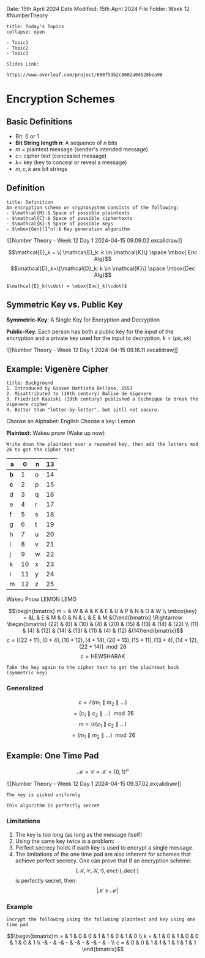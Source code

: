 Date: 15th April 2024
Date Modified: 15th April 2024
File Folder: Week 12
#NumberTheory

```ad-abstract
title: Today's Topics
collapse: open

- Topic1
- Topic2
- Topic3

```

```ad-important
Slides Link:

https://www.overleaf.com/project/660f53b2c8602a04528bea98
```

# Encryption Schemes

## Basic Definitions

- Bit: 0 or 1
- **Bit String length $n$**: A sequence of $n$ bits
- $m$ = plaintext message (sender's intended message)
- $c=$ cipher text (concealed message)
- $k =$ key (key to conceal or reveal a message)
- $m, c, k$ are bit strings

## Definition

```ad-summary
title: Definition
An encryption scheme or cryptosystem consists of the following:
- $\mathcal{M}:$ Space of possible plaintexts
- $\mathcal{C}:$ Space of possible ciphertexts
- $\mathcal{K}:$ Space of possible keys
- $\mbox{Gen}(1^n):$ Key generation algorithm
```

![[Number Theory - Week 12 Day 1 2024-04-15 09.09.02.excalidraw]]

$$\mathcal{E}_k = \{ \mathcal{E}_k: k \in \mathcal{K}\} \space \mbox{ Enc Alg}$$
$$\mathcal{D}_k=\{\mathcal{D}_k: k \in \mathcal{K}\} \space \mbox{Dec Alg}$$
```ad-note
$\mathcal{E}_k(\cdot) = \mbox{Enc}_k(\cdot)$
```

## Symmetric Key vs. Public Key

**Symmetric-Key**: A Single Key for Encryption and Decryption

**Public-Key**: Each person has both a public key for the input of the encryption and a private key used for the input to decryption. $k = (pk, sk)$

![[Number Theory - Week 12 Day 1 2024-04-15 09.16.11.excalidraw]]


## Example: Vigenère Cipher

```ad-summary
title: Background
1. Introduced by Giovan Battista Bellaso, 1553
2. Misattributed to (19th century) Balise de Vigenere
3. Friedrich Kasiski (19th century) published a technique to break the Vigenere cipher
4. Better than "letter-by-letter", but sitll not secure.
```

Choose an Alphabet: English
Choose a key: Lemon

**Plaintext:** Wakeu pnow (Wake up now)

```ad-note
Write down the plaintext over a repeated key, then add the letters mod 26 to get the cipher text
```

| a     | 0   | **n** | 13  |
| ----- | --- | ----- | --- |
| **b** | 1   | o     | 14  |
| **c** | 2   | p     | 15  |
| d     | 3   | q     | 16  |
| e     | 4   | r     | 17  |
| f     | 5   | s     | 18  |
| g     | 6   | t     | 19  |
| h     | 7   | u     | 20  |
| i     | 8   | v     | 21  |
| j     | 9   | w     | 22  |
| k     | 10  | x     | 23  |
| l     | 11  | y     | 24  |
| m     | 12  | z     | 25  |

Wakeu Pnow
LEMON LEMO

$$\begin{bmatrix} m = & W & A & K & E & U & P &  N & O & W \\  \mbox{key} = &L & E & M & O & N & L & E & M &O\end{bmatrix} \Rightarrow \begin{bmatrix} (22) & (0) & (10) & (4) & (20) & (15) &  (13) & (14) & (22) \\ (11) & (4) & (12) & (14) & (13) & (11) & (4) & (12) &(14)\end{bmatrix}$$
$$c = [(22+11), (0+4), (10+12),(4+14), (20 + 13), (15+11), (13 +4), (14+12), (22+14)] \mod 26$$
$$c = \mbox{HEWSHARAK}$$

```ad-important
Take the key again to the cipher text to get the plaintext back (symmetric key)
```

### Generalized

$$c = \mathcal{E}(m_1 \parallel m_2 \parallel...)$$
$$=(c_1 \parallel c_2 \parallel...) \mod 26$$
$$m = \mathcal{D}(c_1 \parallel c_2 \parallel...)$$
$$= (m_1 \parallel m_2 \parallel...) \mod 26$$
## Example: One Time Pad

$$\mathcal{M} = \mathcal{C} = \mathcal{K} = \{0, 1\}^n$$

![[Number Theory - Week 12 Day 1 2024-04-15 09.37.02.excalidraw]]

```ad-note
The key is picked uniformly
```

```ad-important
This algorithm is perfectly secret
```

### Limitations

1. The key is too long (as long as the message itself)
2. Using the same key twice is a problem:
3. Perfect secrecy holds  if each key is used to encrypt a single message.
4. The limitations of the one time pad are also inherent for schemes that achieve perfect secrecy. One can prove that if an encryption scheme:
$$(\mathcal{M}, \mathcal{C}, \mathcal{K}, \mathcal{G}, enc(\cdot), dec (\cdot)$$
is perfectly secret, then:
$$|\mathcal{K} \ge \mathcal{M}|$$

### Example

```ad-question
Encrypt the following using the follwoing plaintext and key using one time pad
```

$$\begin{bmatrix}m = & 1 & 0 & 0 & 1 & 1 & 0 & 1 & 0 \\ k = & 1 & 0 & 1 & 0 & 0 & 1 & 0 & 1 \\ -& - & -& - & -& - & -& - & - \\ c = & 0 & 0 & 1 & 1 & 1 & 1 & 1 & 1 \end{bmatrix}$$




